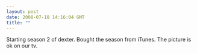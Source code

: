 ```yaml
---
layout: post
date: 2008-07-18 14:16:04 GMT
title: ""
---
```

Starting season 2 of dexter. Bought the season from iTunes. The picture is ok on our tv.
